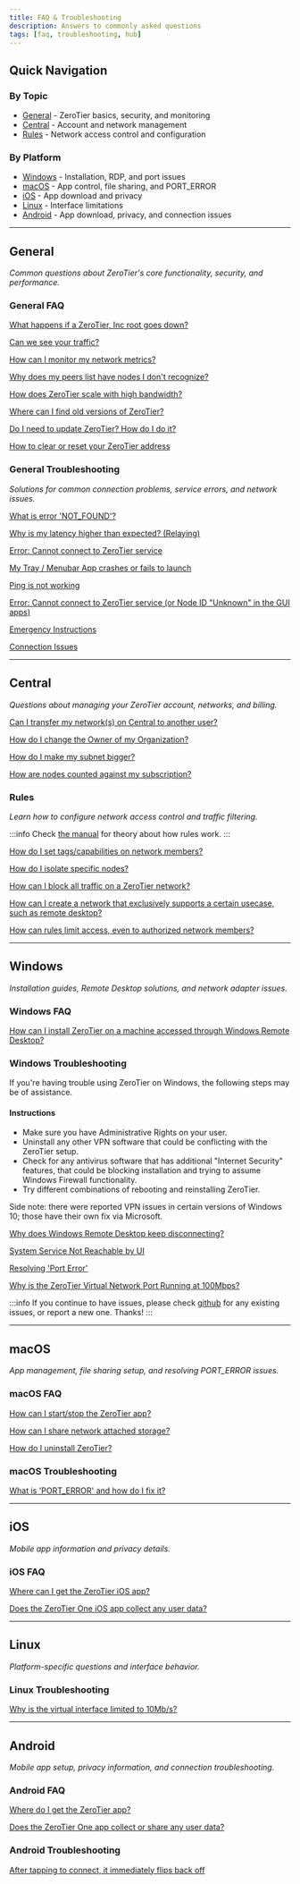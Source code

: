 ```yaml
---
title: FAQ & Troubleshooting
description: Answers to commonly asked questions
tags: [faq, troubleshooting, hub]
---
```


## Quick Navigation

### By Topic

- [General](#general) - ZeroTier basics, security, and monitoring
- [Central](#central) - Account and network management
- [Rules](#rules) - Network access control and configuration

### By Platform

- [Windows](#windows) - Installation, RDP, and port issues
- [macOS](#macos) - App control, file sharing, and PORT_ERROR
- [iOS](#ios) - App download and privacy
- [Linux](#linux) - Interface limitations
- [Android](#android) - App download, privacy, and connection issues

---

## General

*Common questions about ZeroTier's core functionality, security, and performance.*

### General FAQ

[What happens if a ZeroTier, Inc root goes down?](/faq/rootdowntime.md)

[Can we see your traffic?](/faq/canweseeyourtraffic.md)

[How can I monitor my network metrics?](/faq/metricsandmonitoring.md)

[Why does my peers list have nodes I don't recognize?](/faq/unknownpeers.md)

[How does ZeroTier scale with high bandwidth?](/faq/bandwidth.md)

[Where can I find old versions of ZeroTier?](/releases)

[Do I need to update ZeroTier? How do I do it?](/faq/update.md)

[How to clear or reset your ZeroTier address](/faq/resetaddress.md)

### General Troubleshooting

*Solutions for common connection problems, service errors, and network issues.*

[What is error 'NOT_FOUND'?](/faq/notfound.md)

[Why is my latency higher than expected? (Relaying)](/faq/relaying.md)

[Error: Cannot connect to ZeroTier service](/faq/cannotconnecttoservice.md)

[My Tray / Menubar App crashes or fails to launch](/faq/appcrashes.md)

[Ping is not working](/faq/ping)

[Error: Cannot connect to ZeroTier service (or Node ID "Unknown" in the GUI apps)](/faq/noservice)

[Emergency Instructions](/faq/emergencyinstructions)

[Connection Issues](/faq/connectionissues)

---

## Central

*Questions about managing your ZeroTier account, networks, and billing.*

[Can I transfer my network(s) on Central to another user?](/faq/transfernetwork)

[How do I change the Owner of my Organization?](/faq/changeorgowner)

[How do I make my subnet bigger?](/faq/expandsubnet)

[How are nodes counted against my subscription?](/faq/nodecounting)

### Rules

*Learn how to configure network access control and traffic filtering.*

:::info
Check [the manual](./rules.md) for theory about how rules work.
:::

[How do I set tags/capabilities on network members?](/faq/rulestags)

[How do I isolate specific nodes?](/faq/rulesnodeisolation)

[How can I block all traffic on a ZeroTier network?](/faq/rulesblock)

[How can I create a network that exclusively supports a certain usecase, such as remote desktop?](/faq/rulesrdponly)

[How can rules limit access, even to authorized network members?](/faq/rulesaccess)

---

## Windows

*Installation guides, Remote Desktop solutions, and network adapter issues.*

### Windows FAQ

[How can I install ZeroTier on a machine accessed through Windows Remote Desktop?](/faq/win-installrdp)

### Windows Troubleshooting

If you're having trouble using ZeroTier on Windows, the following steps may be of assistance.

#### Instructions

- Make sure you have Administrative Rights on your user.
- Uninstall any other VPN software that could be conflicting with the ZeroTier setup.
- Check for any antivirus software that has additional "Internet Security" features, that could be blocking installation and trying to assume Windows Firewall functionality.
- Try different combinations of rebooting and reinstalling ZeroTier.

Side note: there were reported VPN issues in certain versions of Windows 10; those have their own fix via Microsoft.

[Why does Windows Remote Desktop keep disconnecting?](/faq/win-rdpdisconnects.md)

[System Service Not Reachable by UI](/faq/win-serviceunreachable)

[Resolving 'Port Error'](/faq/win-porterror)

[Why is the ZeroTier Virtual Network Port Running at 100Mbps?](/faq/win-slowport)

:::info
If you continue to have issues, please check [github](https://github.com/zerotier/ZeroTierOne/issues) for any existing issues, or report a new one. Thanks!
:::

---

## macOS

*App management, file sharing setup, and resolving PORT_ERROR issues.*

### macOS FAQ

[How can I start/stop the ZeroTier app?](/faq/macos-applaunch)

[How can I share network attached storage?](/faq/macos-nas)

[How do I uninstall ZeroTier?](/faq/macos-uninstall)

### macOS Troubleshooting

[What is 'PORT_ERROR' and how do I fix it?](/faq/macos-porterror)

---

## iOS

*Mobile app information and privacy details.*

### iOS FAQ

[Where can I get the ZeroTier iOS app?](/faq/ios-install)

[Does the ZeroTier One iOS app collect any user data?](/faq/ios-privacy)

---

## Linux

*Platform-specific questions and interface behavior.*

### Linux Troubleshooting

[Why is the virtual interface limited to 10Mb/s?](/faq/linux-fakelimit)

---

## Android

*Mobile app setup, privacy information, and connection troubleshooting.*

### Android FAQ

[Where do I get the ZeroTier app?](/faq/android-install)

[Does the ZeroTier One app collect or share any user data?](/faq/android-privacy)

### Android Troubleshooting

[After tapping to connect, it immediately flips back off](/faq/android-badtoggle)
